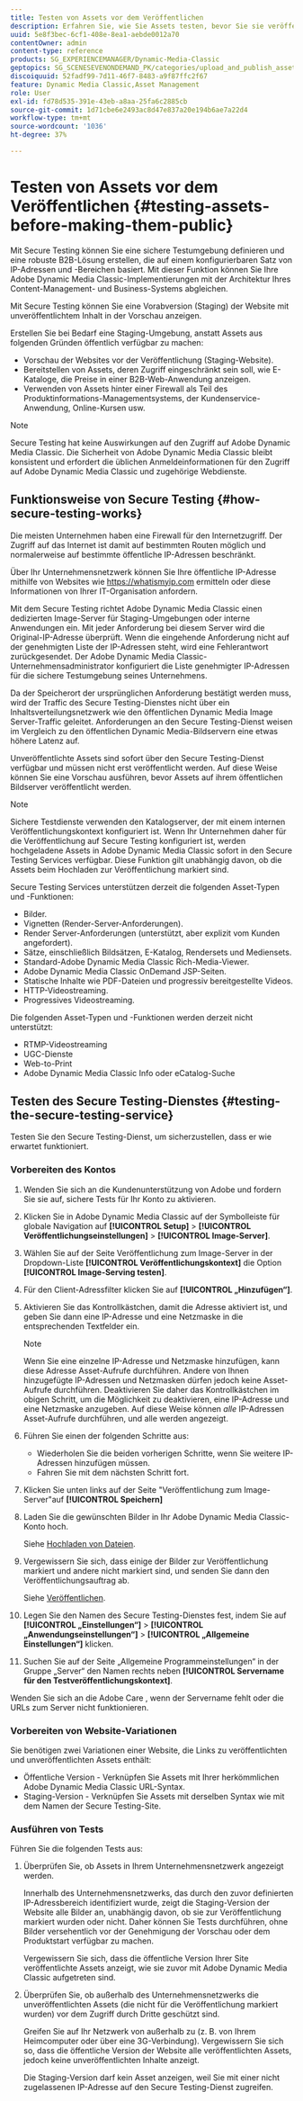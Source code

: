 ```yaml
---
title: Testen von Assets vor dem Veröffentlichen
description: Erfahren Sie, wie Sie Assets testen, bevor Sie sie veröffentlichen.
uuid: 5e8f3bec-6cf1-408e-8ea1-aebde0012a70
contentOwner: admin
content-type: reference
products: SG_EXPERIENCEMANAGER/Dynamic-Media-Classic
geptopics: SG_SCENESEVENONDEMAND_PK/categories/upload_and_publish_assets
discoiquuid: 52fadf99-7d11-46f7-8483-a9f87ffc2f67
feature: Dynamic Media Classic,Asset Management
role: User
exl-id: fd78d535-391e-43eb-a8aa-25fa6c2885cb
source-git-commit: 1d71cbe6e2493ac8d47e837a20e194b6ae7a22d4
workflow-type: tm+mt
source-wordcount: '1036'
ht-degree: 37%

---
```


# Testen von Assets vor dem Veröffentlichen {#testing-assets-before-making-them-public}

Mit Secure Testing können Sie eine sichere Testumgebung definieren und eine robuste B2B-Lösung erstellen, die auf einem konfigurierbaren Satz von IP-Adressen und -Bereichen basiert. Mit dieser Funktion können Sie Ihre Adobe Dynamic Media Classic-Implementierungen mit der Architektur Ihres Content-Management- und Business-Systems abgleichen.

Mit Secure Testing können Sie eine Vorabversion (Staging) der Website mit unveröffentlichtem Inhalt in der Vorschau anzeigen.

Erstellen Sie bei Bedarf eine Staging-Umgebung, anstatt Assets aus folgenden Gründen öffentlich verfügbar zu machen:

* Vorschau der Websites vor der Veröffentlichung (Staging-Website).
* Bereitstellen von Assets, deren Zugriff eingeschränkt sein soll, wie E-Kataloge, die Preise in einer B2B-Web-Anwendung anzeigen.
* Verwenden von Assets hinter einer Firewall als Teil des Produktinformations-Managementsystems, der Kundenservice-Anwendung, Online-Kursen usw.

>[!NOTE]
>
>Secure Testing hat keine Auswirkungen auf den Zugriff auf Adobe Dynamic Media Classic. Die Sicherheit von Adobe Dynamic Media Classic bleibt konsistent und erfordert die üblichen Anmeldeinformationen für den Zugriff auf Adobe Dynamic Media Classic und zugehörige Webdienste.

## Funktionsweise von Secure Testing {#how-secure-testing-works}

Die meisten Unternehmen haben eine Firewall für den Internetzugriff. Der Zugriff auf das Internet ist damit auf bestimmten Routen möglich und normalerweise auf bestimmte öffentliche IP-Adressen beschränkt.

Über Ihr Unternehmensnetzwerk können Sie Ihre öffentliche IP-Adresse mithilfe von Websites wie https://whatismyip.com ermitteln oder diese Informationen von Ihrer IT-Organisation anfordern.

Mit dem Secure Testing richtet Adobe Dynamic Media Classic einen dedizierten Image-Server für Staging-Umgebungen oder interne Anwendungen ein. Mit jeder Anforderung bei diesem Server wird die Original-IP-Adresse überprüft. Wenn die eingehende Anforderung nicht auf der genehmigten Liste der IP-Adressen steht, wird eine Fehlerantwort zurückgesendet. Der Adobe Dynamic Media Classic-Unternehmensadministrator konfiguriert die Liste genehmigter IP-Adressen für die sichere Testumgebung seines Unternehmens.

Da der Speicherort der ursprünglichen Anforderung bestätigt werden muss, wird der Traffic des Secure Testing-Dienstes nicht über ein Inhaltsverteilungsnetzwerk wie den öffentlichen Dynamic Media Image Server-Traffic geleitet. Anforderungen an den Secure Testing-Dienst weisen im Vergleich zu den öffentlichen Dynamic Media-Bildservern eine etwas höhere Latenz auf.

Unveröffentlichte Assets sind sofort über den Secure Testing-Dienst verfügbar und müssen nicht erst veröffentlicht werden. Auf diese Weise können Sie eine Vorschau ausführen, bevor Assets auf ihrem öffentlichen Bildserver veröffentlicht werden.

>[!NOTE]
>
>Sichere Testdienste verwenden den Katalogserver, der mit einem internen Veröffentlichungskontext konfiguriert ist. Wenn Ihr Unternehmen daher für die Veröffentlichung auf Secure Testing konfiguriert ist, werden hochgeladene Assets in Adobe Dynamic Media Classic sofort in den Secure Testing Services verfügbar. Diese Funktion gilt unabhängig davon, ob die Assets beim Hochladen zur Veröffentlichung markiert sind.

Secure Testing Services unterstützen derzeit die folgenden Asset-Typen und -Funktionen:

<!-- 

Comment Type: remark
Last Modified By: unknown unknown 
Last Modified Date: 

<p>Added videos to list below 9/11/2012. Moved “Render Server requests” from unsupported to supported, listed below on 3/15/2016 as per email from Cynthia March 11, 2016)</p>

 -->

* Bilder.
* Vignetten (Render-Server-Anforderungen).
* Render Server-Anforderungen (unterstützt, aber explizit vom Kunden angefordert).
* Sätze, einschließlich Bildsätzen, E-Katalog, Rendersets und Mediensets.
* Standard-Adobe Dynamic Media Classic Rich-Media-Viewer.
* Adobe Dynamic Media Classic OnDemand JSP-Seiten.
* Statische Inhalte wie PDF-Dateien und progressiv bereitgestellte Videos.
* HTTP-Videostreaming.
* Progressives Videostreaming.

Die folgenden Asset-Typen und -Funktionen werden derzeit nicht unterstützt:

* RTMP-Videostreaming
* UGC-Dienste
* Web-to-Print
* Adobe Dynamic Media Classic Info oder eCatalog-Suche

## Testen des Secure Testing-Dienstes {#testing-the-secure-testing-service}

Testen Sie den Secure Testing-Dienst, um sicherzustellen, dass er wie erwartet funktioniert.

<!-- >[!NOTE]
>
>*If you do not mention any IPs under **[!UICONTROL Setup]** > **[!UICONTROL Application Setup]** > **[!UICONTROL Publish Setup]** > **[!UICONTROL Image Server]** > **[!UICONTROL Test Image Service]*** - If you add an IP only, that IP is able to call the assets and no other IP are allowed to make the calls. As long there is no IP mentioned under that section, all IPs are allowed to make the calls for the assets, and they show up. -->

### Vorbereiten des Kontos

<!-- 

Comment Type: remark
Last Modified By: unknown unknown 
Last Modified Date: 

<p>RB: Rewrote entire steps under “Prepare your account” 9/10/2012</p>

 -->

1. Wenden Sie sich an die Kundenunterstützung von Adobe und fordern Sie sie auf, sichere Tests für Ihr Konto zu aktivieren.
1. Klicken Sie in Adobe Dynamic Media Classic auf der Symbolleiste für globale Navigation auf **[!UICONTROL Setup]** > **[!UICONTROL Veröffentlichungseinstellungen]** > **[!UICONTROL Image-Server]**.
1. Wählen Sie auf der Seite Veröffentlichung zum Image-Server in der Dropdown-Liste **[!UICONTROL Veröffentlichungskontext]** die Option **[!UICONTROL Image-Serving testen]**.
1. Für den Client-Adressfilter klicken Sie auf **[!UICONTROL „Hinzufügen“]**.
1. Aktivieren Sie das Kontrollkästchen, damit die Adresse aktiviert ist, und geben Sie dann eine IP-Adresse und eine Netzmaske in die entsprechenden Textfelder ein.

   >[!NOTE]
   >
   >Wenn Sie eine einzelne IP-Adresse und Netzmaske hinzufügen, kann diese Adresse Asset-Aufrufe durchführen. Andere von Ihnen hinzugefügte IP-Adressen und Netzmasken dürfen jedoch keine Asset-Aufrufe durchführen. Deaktivieren Sie daher das Kontrollkästchen im obigen Schritt, um die Möglichkeit zu deaktivieren, eine IP-Adresse und eine Netzmaske anzugeben. Auf diese Weise können *alle* IP-Adressen Asset-Aufrufe durchführen, und alle werden angezeigt.

1. Führen Sie einen der folgenden Schritte aus:
   * Wiederholen Sie die beiden vorherigen Schritte, wenn Sie weitere IP-Adressen hinzufügen müssen.
   * Fahren Sie mit dem nächsten Schritt fort.
1. Klicken Sie unten links auf der Seite &quot;Veröffentlichung zum Image-Server&quot;auf **[!UICONTROL Speichern]**
1. Laden Sie die gewünschten Bilder in Ihr Adobe Dynamic Media Classic-Konto hoch.

   Siehe [Hochladen von Dateien](uploading-files.md#uploading_files).

1. Vergewissern Sie sich, dass einige der Bilder zur Veröffentlichung markiert und andere nicht markiert sind, und senden Sie dann den Veröffentlichungsauftrag ab.

   Siehe [Veröffentlichen](publishing-files.md#publishing_files).

1. Legen Sie den Namen des Secure Testing-Dienstes fest, indem Sie auf **[!UICONTROL „Einstellungen“]** > **[!UICONTROL „Anwendungseinstellungen“]** > **[!UICONTROL „Allgemeine Einstellungen“]** klicken.
1. Suchen Sie auf der Seite „Allgemeine Programmeinstellungen“ in der Gruppe „Server“ den Namen rechts neben **[!UICONTROL Servername für den Testveröffentlichungskontext]**.

Wenden Sie sich an die Adobe Care , wenn der Servername fehlt oder die URLs zum Server nicht funktionieren.

### Vorbereiten von Website-Variationen

Sie benötigen zwei Variationen einer Website, die Links zu veröffentlichten und unveröffentlichten Assets enthält:

* Öffentliche Version - Verknüpfen Sie Assets mit Ihrer herkömmlichen Adobe Dynamic Media Classic URL-Syntax.
* Staging-Version - Verknüpfen Sie Assets mit derselben Syntax wie mit dem Namen der Secure Testing-Site.

### Ausführen von Tests

Führen Sie die folgenden Tests aus:

1. Überprüfen Sie, ob Assets in Ihrem Unternehmensnetzwerk angezeigt werden.

   Innerhalb des Unternehmensnetzwerks, das durch den zuvor definierten IP-Adressbereich identifiziert wurde, zeigt die Staging-Version der Website alle Bilder an, unabhängig davon, ob sie zur Veröffentlichung markiert wurden oder nicht. Daher können Sie Tests durchführen, ohne Bilder versehentlich vor der Genehmigung der Vorschau oder dem Produktstart verfügbar zu machen.

   Vergewissern Sie sich, dass die öffentliche Version Ihrer Site veröffentlichte Assets anzeigt, wie sie zuvor mit Adobe Dynamic Media Classic aufgetreten sind.

1. Überprüfen Sie, ob außerhalb des Unternehmensnetzwerks die unveröffentlichten Assets (die nicht für die Veröffentlichung markiert wurden) vor dem Zugriff durch Dritte geschützt sind.

   Greifen Sie auf Ihr Netzwerk von außerhalb zu (z. B. von Ihrem Heimcomputer oder über eine 3G-Verbindung). Vergewissern Sie sich so, dass die öffentliche Version der Website alle veröffentlichten Assets, jedoch keine unveröffentlichten Inhalte anzeigt.

   Die Staging-Version darf kein Asset anzeigen, weil Sie mit einer nicht zugelassenen IP-Adresse auf den Secure Testing-Dienst zugreifen.
